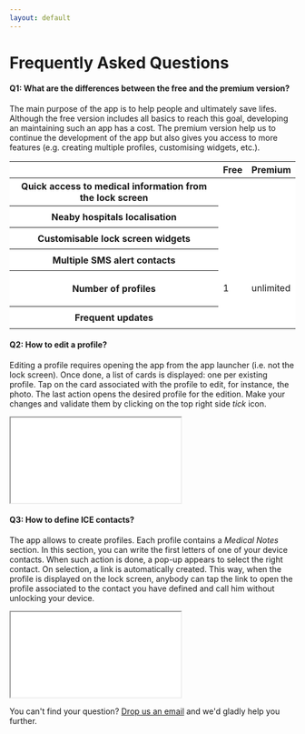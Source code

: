 ```yaml
---
layout: default
---
```

<h1>Frequently Asked Questions</h1>
<!--<h3 class="text-center">Simple answers to your most common questions</h3>-->

<div class="row justify-content-center">
  <div class="col-lg-9">
    <div class="faq-entry">
      <h4 id="differences_free_premium">Q1: What are the differences between the free and the premium version?</h4>
      <p class="faq-answer">
      The main purpose of the app is to help people and ultimately save lifes. Although the free version includes all basics to reach this goal, developing an maintaining such an app has a cost. The premium version help us to continue the development of the app but also gives you access to more features (e.g. creating multiple profiles, customising widgets, etc.).
      <table class="table table-hover" style="background-color: white;">
        <thead>
          <tr>
            <th></th>
            <th class="text-center">Free</th>
            <th class="text-center">Premium</th>
          </tr>
        </thead>
        <tbody>
          <tr>
            <th scope="row">Quick access to medical information from the lock screen</th>
            <td><svg version="1.1" width="24" height="32" viewBox="0 0 12 16" style="fill: green;" class="octicon octicon-check" aria-hidden="true"><use xlink:href="#check" /></svg></td>
            <td><svg version="1.1" width="24" height="32" viewBox="0 0 12 16" style="fill: green;" class="octicon octicon-check" aria-hidden="true"><use xlink:href="#check" /></svg></td>
          </tr>
          <tr>
            <th scope="row">Neaby hospitals localisation</th>
            <td><svg version="1.1" width="24" height="32" viewBox="0 0 12 16" style="fill: green;" class="octicon octicon-check" aria-hidden="true"><use xlink:href="#check" /></svg></td>
            <td><svg version="1.1" width="24" height="32" viewBox="0 0 12 16" style="fill: green;" class="octicon octicon-check" aria-hidden="true"><use xlink:href="#check" /></svg></td>
          </tr>
          <tr>
            <th scope="row">Customisable lock screen widgets</th>
            <td><svg version="1.1" width="24" height="32" viewBox="0 0 12 16" style="fill: #fe0038;" class="octicon octicon-x" aria-hidden="true"><use xlink:href="#x" /></svg></td>
            <td><svg version="1.1" width="24" height="32" viewBox="0 0 12 16" style="fill: green;" class="octicon octicon-check" aria-hidden="true"><use xlink:href="#check" /></svg></td>
          </tr>
          <tr>
            <th scope="row">Multiple SMS alert contacts</th>
            <td><svg version="1.1" width="24" height="32" viewBox="0 0 12 16" style="fill: #fe0038;" class="octicon octicon-x" aria-hidden="true"><use xlink:href="#x" /></svg></td>
            <td><svg version="1.1" width="24" height="32" viewBox="0 0 12 16" style="fill: green;" class="octicon octicon-check" aria-hidden="true"><use xlink:href="#check" /></svg></td>
          </tr>
          <tr height="63">
            <th scope="row">Number of profiles</th>
            <td>1</td>
            <td>unlimited</td>
          </tr>
          <tr>
            <th scope="row">Frequent updates</th>
            <td><svg version="1.1" width="24" height="32" viewBox="0 0 12 16" style="fill: #fe0038;" class="octicon octicon-x" aria-hidden="true"><use xlink:href="#x" /></svg></td>
            <td><svg version="1.1" width="24" height="32" viewBox="0 0 12 16" style="fill: green;" class="octicon octicon-check" aria-hidden="true"><use xlink:href="#check" /></svg></td>
          </tr>
        </tbody>
      </table>
      </p>
    </div>
    <div class="faq-entry">
      <h4 id="editing_profile">Q2: How to edit a profile?</h4>
      <p class="faq-answer">
        Editing a profile requires opening the app from the app launcher (i.e. not the lock screen). Once done, a list of cards is displayed: one per existing profile. Tap on the card associated with the profile to edit, for instance, the photo. The last action opens the desired profile for the edition. Make your changes and validate them by clicking on the top right side <em>tick</em> icon.
      </p>
      <div class="embed-responsive embed-responsive-16by9">
        <iframe class="embed-responsive-item" src="//www.youtube.com/embed/LQevevMivPY?list=PLxIuIEioAyAA2GNtp8ymcFf9zqHiqo0zt" allowfullscreen></iframe>
      </div>
    </div>
    <div class="faq-entry">
      <h4 id="defining_ice_contacts">Q3: How to define ICE contacts?</h4>
      <p class="faq-answer">
        The app allows to create profiles. Each profile contains a <em>Medical Notes</em> section. In this section, you can write the first letters of one of your device contacts. When such action is done, a pop-up appears to select the right contact. On selection, a link is automatically created. This way, when the profile is displayed on the lock screen, anybody can tap the link to open the profile associated to the contact you have defined and call him without unlocking your device.
      </p>
      <div class="embed-responsive embed-responsive-16by9">
        <iframe class="embed-responsive-item" src="//www.youtube.com/embed/Ft38F_5BvNA?list=PLxIuIEioAyAA2GNtp8ymcFf9zqHiqo0zt" allowfullscreen></iframe>
      </div>
    </div>
    <p>You can't find your question? <a href="/contact">Drop us an email</a> and we'd gladly help you further.</p>
  </div>
</div>
